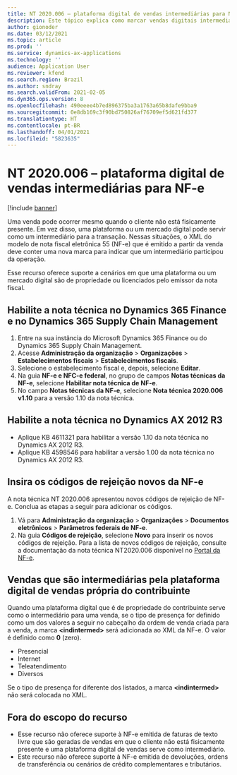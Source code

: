 ```yaml
---
title: NT 2020.006 – plataforma digital de vendas intermediárias para NF-e
description: Este tópico explica como marcar vendas digitais intermediárias para NF-e.
author: gionoder
ms.date: 03/12/2021
ms.topic: article
ms.prod: ''
ms.service: dynamics-ax-applications
ms.technology: ''
audience: Application User
ms.reviewer: kfend
ms.search.region: Brazil
ms.author: sndray
ms.search.validFrom: 2021-02-05
ms.dyn365.ops.version: 8
ms.openlocfilehash: 490eeee4b7ed896375ba3a1763a65b8dafe9bba9
ms.sourcegitcommit: 0e8db169c3f90bd750826af76709ef5d621fd377
ms.translationtype: HT
ms.contentlocale: pt-BR
ms.lasthandoff: 04/01/2021
ms.locfileid: "5823635"
---
```

# <a name="nt2020006--intermediary-sales-digital-platform-for-nf-e"></a>NT 2020.006 – plataforma digital de vendas intermediárias para NF-e

[!include [banner](../includes/banner.md)]

Uma venda pode ocorrer mesmo quando o cliente não está fisicamente presente. Em vez disso, uma plataforma ou um mercado digital pode servir como um intermediário para a transação. Nessas situações, o XML do modelo de nota fiscal eletrônica 55 (NF-e) que é emitido a partir da venda deve conter uma nova marca para indicar que um intermediário participou da operação.

Esse recurso oferece suporte a cenários em que uma plataforma ou um mercado digital são de propriedade ou licenciados pelo emissor da nota fiscal.

## <a name="enable-the-technical-note-in-dynamics-365-finance-and-dynamics-365-supply-chain-management"></a>Habilite a nota técnica no Dynamics 365 Finance e no Dynamics 365 Supply Chain Management

1. Entre na sua instância do Microsoft Dynamics 365 Finance ou do Dynamics 365 Supply Chain Management.
2. Acesse **Administração da organização** \> **Organizações** \> **Estabelecimentos fiscais** \> **Estabelecimentos fiscais**.
3. Selecione o estabelecimento fiscal e, depois, selecione **Editar**.
4. Na guia **NF-e e NFC-e federal**, no grupo de campos **Notas técnicas da NF-e**, selecione **Habilitar nota técnica de NF-e**.
5. No campo **Notas técnicas da NF-e**, selecione **Nota técnica 2020.006 v1.10** para a versão 1.10 da nota técnica.

## <a name="enable-the-technical-note-in-dynamics-ax-2012-r3"></a>Habilite a nota técnica no Dynamics AX 2012 R3

- Aplique KB 4611321 para habilitar a versão 1.10 da nota técnica no Dynamics AX 2012 R3.
- Aplique KB 4598546 para habilitar a versão 1.00 da nota técnica no Dynamics AX 2012 R3.

## <a name="enter-the-new-nf-e-rejection-codes"></a>Insira os códigos de rejeição novos da NF-e

A nota técnica NT 2020.006 apresentou novos códigos de rejeição de NF-e. Conclua as etapas a seguir para adicionar os códigos.

1. Vá para **Administração da organização** \> **Organizações** \> **Documentos eletrônicos** \> **Parâmetros federais de NF-e**.
2. Na guia **Códigos de rejeição**, selecione **Novo** para inserir os novos códigos de rejeição. Para a lista de novos códigos de rejeição, consulte a documentação da nota técnica NT2020.006 disponível no [Portal da NF-e](http://www.nfe.fazenda.gov.br/portal/principal.aspx).

## <a name="sales-that-are-intermediated-by-the-taxpayers-own-sales-digital-platform"></a>Vendas que são intermediárias pela plataforma digital de vendas própria do contribuinte

Quando uma plataforma digital que é de propriedade do contribuinte serve como o intermediário para uma venda, se o tipo de presença for definido como um dos valores a seguir no cabeçalho da ordem de venda criada para a venda, a marca **&lt;indintermed&gt;** será adicionada ao XML da NF-e. O valor é definido como **0** (zero).

- Presencial
- Internet
- Teleatendimento
- Diversos

Se o tipo de presença for diferente dos listados, a marca **&lt;indintermed&gt;** não será colocada no XML.

## <a name="out-of-scope-for-the-feature"></a>Fora do escopo do recurso

- Esse recurso não oferece suporte à NF-e emitida de faturas de texto livre que são geradas de vendas em que o cliente não está fisicamente presente e uma plataforma digital de vendas serve como intermediário.
- Este recurso não oferece suporte à NF-e emitida de devoluções, ordens de transferência ou cenários de crédito complementares e tributários.
